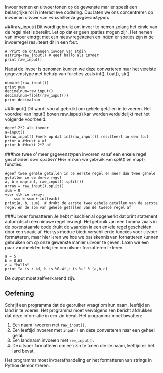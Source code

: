 Invoer nemen en uitvoer tonen op de gewenste manier speelt een belangrijke rol in interactieve codering. Dus laten we ons concentreren op invoer en uitvoer van verschillende gegevenstypen.

###raw_input()
Dit wordt gebruikt om invoer te nemen zolang het einde van de regel niet is bereikt. Let op dat er geen spaties mogen zijn. Het nemen van invoer eindigt met een nieuw regelteken en indien er spaties zijn in de invoerregel resulteert dit in een fout.

    # Print de ontvangen invoer van stdin
    astring=raw_input() # geef hallo als invoer
    print raw_input()

Nadat de invoer is genomen kunnen we deze converteren naar het vereiste gegevenstype met behulp van functies zoals int(), float(), str()

    num=int(raw_input())
    print num
    decimalnum=raw_input()
    decimalnum=float(raw_input())
    print decimalnum

###input()
Dit wordt vooral gebruikt om gehele getallen in te voeren. Het voordeel van input() boven raw_input() kan worden verduidelijkt met het volgende voorbeeld.

    #geef 2*2 als invoer
    a=input()
    b=raw_input() #merk op dat int(raw_input()) resulteert in een fout
    print a #drukt 4 af
    print b #drukt 2*2 af

###hoe twee of meer gegevenstypen invoeren vanaf een enkele regel gescheiden door spaties?
Hier maken we gebruik van split() en map() functies.

    #geef twee gehele getallen in de eerste regel en meer dan twee gehele getallen in de derde regel
    a, b = map(int, raw_input().split())
    array = raw_input().split()
    sum = 0
    voor elk in array:
        sum = sum + int(each)
    print(a, b, sum)  # drukt de eerste twee gehele getallen van de eerste regel en de som van gehele getallen van de tweede regel af

###Uitvoer formatteren
Je hebt misschien al opgemerkt dat print statement automatisch een nieuwe regel invoegt. Het gebruik van een komma zoals in de bovenstaande code drukt de waarden in een enkele regel gescheiden door een spatie af. Het sys module biedt verschillende functies voor uitvoer formatteren, maar hier leren we hoe we basiskennis van formatteren kunnen gebruiken om op onze gewenste manier uitvoer te geven. Laten we een paar voorbeelden bekijken om uitvoer formatteren te leren.

    a = 5
    b = 0.63
    c = "hallo"
    print "a is : %d, b is %0.4f,c is %s" % (a,b,c)

De output moet zelfverklarend zijn.

Oefening
--------

Schrijf een programma dat de gebruiker vraagt om hun naam, leeftijd en land in te voeren. Het programma moet vervolgens een bericht afdrukken dat deze informatie in een zin bevat. Het programma moet bevatten:

1. Een naam invoeren met `raw_input()`.
2. Een leeftijd invoeren met `input()` en deze converteren naar een geheel getal.
3. Een landnaam invoeren met `raw_input()`.
4. De uitvoer formatteren om een zin te tonen die de naam, leeftijd en het land bevat.

Het programma moet invoerafhandeling en het formatteren van strings in Python demonstreren.